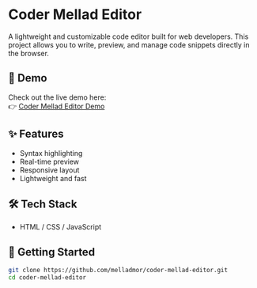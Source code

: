 # Coder Mellad Editor

A lightweight and customizable code editor built for web developers. This project allows you to write, preview, and manage code snippets directly in the browser.

## 🚀 Demo

Check out the live demo here:  
👉 [Coder Mellad Editor Demo](https://melladmor.github.io/coder-mellad-editor/)

## ✨ Features

- Syntax highlighting
- Real-time preview
- Responsive layout
- Lightweight and fast

## 🛠️ Tech Stack

- HTML / CSS / JavaScript

## 📂 Getting Started

```bash
git clone https://github.com/melladmor/coder-mellad-editor.git
cd coder-mellad-editor
